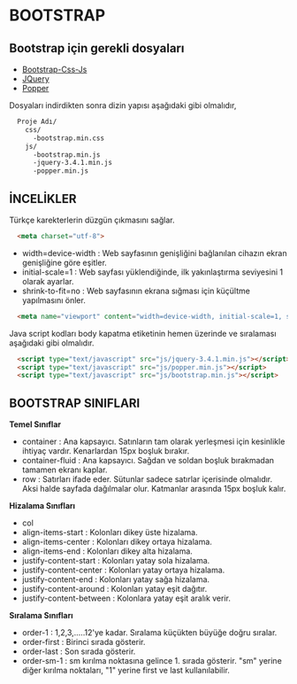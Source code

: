 # BOOTSTRAP


## Bootstrap için gerekli dosyaları

- [Bootstrap-Css-Js](https://github.com/twbs/bootstrap/releases/download/v4.3.1/bootstrap-4.3.1-dist.zip)
- [JQuery](https://code.jquery.com/jquery-3.4.1.min.js)
- [Popper](https://unpkg.com/popper.js)

Dosyaları indirdikten sonra dizin yapısı aşağıdaki gibi olmalıdır,

```sh
  Proje Adı/
    css/
      -bootstrap.min.css
    js/
      -bootstrap.min.js
      -jquery-3.4.1.min.js
      -popper.min.js
```

## İNCELİKLER

Türkçe karekterlerin düzgün çıkmasını sağlar.

```html  
  <meta charset="utf-8">
```

- width=device-width : Web sayfasının genişliğini bağlanılan cihazın ekran genişliğine göre eşitler.
- initial-scale=1 : Web sayfası yüklendiğinde, ilk yakınlaştırma seviyesini 1 olarak ayarlar.
- shrink-to-fit=no : Web sayfasının ekrana sığması için küçültme yapılmasını önler.

```html
  <meta name="viewport" content="width=device-width, initial-scale=1, shrink-to-fit=no">
```

Java script kodları body kapatma etiketinin hemen üzerinde  ve sıralaması aşağıdaki gibi olmalıdır.

```html
  <script type="text/javascript" src="js/jquery-3.4.1.min.js"></script>
  <script type="text/javascript" src="js/popper.min.js"></script>
  <script type="text/javascript" src="js/bootstrap.min.js"></script>
```


## BOOTSTRAP SINIFLARI

**Temel Sınıflar**

- container : Ana kapsayıcı. Satınların tam olarak yerleşmesi için kesinlikle ihtiyaç vardır. Kenarlardan 15px boşluk bırakır.
- container-fluid : Ana kapsayıcı. Sağdan ve soldan boşluk bırakmadan tamamen ekranı kaplar.
- row : Satırları ifade eder. Sütunlar sadece satırlar içerisinde olmalıdır. Aksi halde sayfada dağılmalar olur. Katmanlar arasında 15px boşluk kalır.

**Hizalama Sınıfları**

- col
- align-items-start : Kolonları dikey üste hizalama.
- align-items-center : Kolonları dikey ortaya hizalama.
- align-items-end : Kolonları dikey alta hizalama.
- justify-content-start : Kolonları yatay sola hizalama.
- justify-content-center : Kolonları yatay ortaya hizalama.
- justify-content-end : Kolonları yatay sağa hizalama.
- justify-content-around : Kolonları yatay eşit dağıtır.
- justify-content-between : Kolonlara yatay eşit aralık verir.

**Sıralama Sınıfları**

- order-1 : 1,2,3,.....12'ye kadar. Sıralama küçükten büyüğe doğru sıralar.
- order-first : Birinci sırada gösterir.
- order-last : Son sırada gösterir.
- order-sm-1 : sm kırılma noktasına gelince 1. sırada gösterir. "sm" yerine diğer kırılma noktaları, "1" yerine first ve last kullanılabilir.
